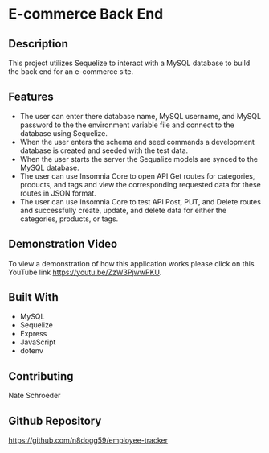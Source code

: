 # E-commerce Back End 

## Description
This project utilizes Sequelize to interact with a MySQL database to build the back end for an e-commerce site.

## Features
* The user can enter there database name, MySQL username, and MySQL password to the the environment variable file and connect to the database using Sequelize.
* When the user enters the schema and seed commands a development database is created and seeded with the test data.
* When the user starts the server the Sequalize models are synced to the MySQL database.
* The user can use Insomnia Core to open API Get routes for categories, products, and tags and view the corresponding requested data for these routes in JSON format.
* The user can use Insomnia Core to test API Post, PUT, and Delete routes and successfully create, update, and delete data for either the categories, products, or tags.


## Demonstration Video
To view a demonstration of how this application works please click on this YouTube link https://youtu.be/ZzW3PjwwPKU.

## Built With
* MySQL
* Sequelize
* Express
* JavaScript
* dotenv

## Contributing
Nate Schroeder

## Github Repository
https://github.com/n8dogg59/employee-tracker



